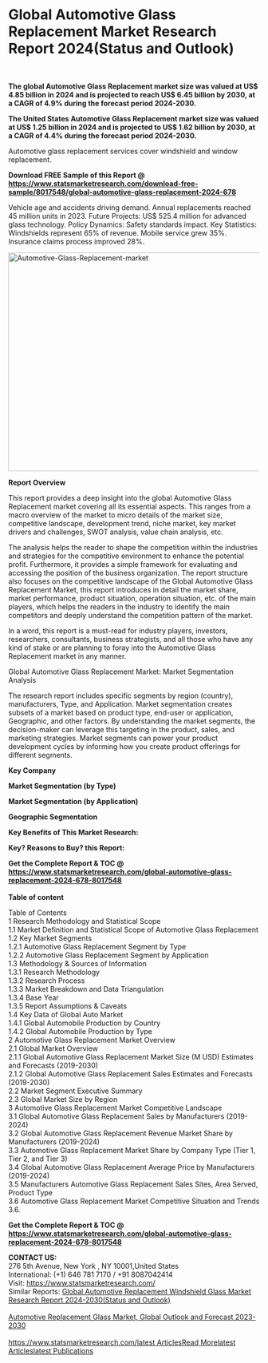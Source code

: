 <h1>Global Automotive Glass Replacement Market Research Report 2024(Status and Outlook)</h1><br/><p><strong>The global Automotive Glass Replacement market size was valued at US$ 4.85 billion in 2024 and is projected to reach US$ 6.45 billion by 2030, at a <strong>CAGR</strong> of 4.9% during the forecast period 2024-2030.</strong></p><p><strong>The United States Automotive Glass Replacement market size was valued at US$ 1.25 billion in 2024 and is projected to US$ 1.62 billion by 2030, at a <strong>CAGR</strong> of 4.4% during the forecast period 2024-2030.</strong></p><p>Automotive glass replacement services cover windshield and window replacement.</p><p><strong>Download FREE Sample of this Report @ <a href="https://www.statsmarketresearch.com/download-free-sample/8017548/global-automotive-glass-replacement-2024-678">https://www.statsmarketresearch.com/download-free-sample/8017548/global-automotive-glass-replacement-2024-678</a></strong></p><p>Vehicle age and accidents driving demand. Annual replacements reached 45 million units in 2023. Future Projects: US$ 525.4 million for advanced glass technology. Policy Dynamics: Safety standards impact. Key Statistics: Windshields represent 65% of revenue. Mobile service grew 35%. Insurance claims process improved 28%.</p><p><img alt="Automotive-Glass-Replacement-market" src="https://www.grandresearchstore.com/assets/report-images/Automotive_Glass_Replacement_market.png" style="width: 730px; height: 438px;"></p><p><strong>Report Overview</strong></p><p>This report provides a deep insight into the global Automotive Glass Replacement market covering all its essential aspects. This ranges from a macro overview of the market to micro details of the market size, competitive landscape, development trend, niche market, key market drivers and challenges, SWOT analysis, value chain analysis, etc.</p><p>The analysis helps the reader to shape the competition within the industries and strategies for the competitive environment to enhance the potential profit. Furthermore, it provides a simple framework for evaluating and accessing the position of the business organization. The report structure also focuses on the competitive landscape of the Global Automotive Glass Replacement Market, this report introduces in detail the market share, market performance, product situation, operation situation, etc. of the main players, which helps the readers in the industry to identify the main competitors and deeply understand the competition pattern of the market.</p><p>In a word, this report is a must-read for industry players, investors, researchers, consultants, business strategists, and all those who have any kind of stake or are planning to foray into the Automotive Glass Replacement market in any manner.</p><p>Global Automotive Glass Replacement Market: Market Segmentation Analysis</p><p>The research report includes specific segments by region (country), manufacturers, Type, and Application. Market segmentation creates subsets of a market based on product type, end-user or application, Geographic, and other factors. By understanding the market segments, the decision-maker can leverage this targeting in the product, sales, and marketing strategies. Market segments can power your product development cycles by informing how you create product offerings for different segments.</p><p><strong>Key Company</strong></p><p><strong>Market Segmentation (by Type)</strong></p><p><strong>Market Segmentation (<strong>by Application</strong>)</strong></p><p><strong>Geographic Segmentation</strong></p><p><strong>Key Benefits of This Market Research:</strong></p><p><strong>Key? <strong>Reasons to Buy</strong>? this Report:</strong></p><div><b>Get the Complete Report & TOC @ <a href="https://www.statsmarketresearch.com/global-automotive-glass-replacement-2024-678-8017548">https://www.statsmarketresearch.com/global-automotive-glass-replacement-2024-678-8017548</a></b></div><br><b>Table of content</b><p>Table of Contents<br /> 1 Research Methodology and Statistical Scope<br /> 1.1 Market Definition and Statistical Scope of Automotive Glass Replacement<br /> 1.2 Key Market Segments<br /> 1.2.1 Automotive Glass Replacement Segment by Type<br /> 1.2.2 Automotive Glass Replacement Segment by Application<br /> 1.3 Methodology & Sources of Information<br /> 1.3.1 Research Methodology<br /> 1.3.2 Research Process<br /> 1.3.3 Market Breakdown and Data Triangulation<br /> 1.3.4 Base Year<br /> 1.3.5 Report Assumptions & Caveats<br /> 1.4 Key Data of Global Auto Market<br /> 1.4.1 Global Automobile Production by Country<br /> 1.4.2 Global Automobile Production by Type<br /> 2 Automotive Glass Replacement Market Overview<br /> 2.1 Global Market Overview<br /> 2.1.1 Global Automotive Glass Replacement Market Size (M USD) Estimates and Forecasts (2019-2030)<br /> 2.1.2 Global Automotive Glass Replacement Sales Estimates and Forecasts (2019-2030)<br /> 2.2 Market Segment Executive Summary<br /> 2.3 Global Market Size by Region<br /> 3 Automotive Glass Replacement Market Competitive Landscape<br /> 3.1 Global Automotive Glass Replacement Sales by Manufacturers (2019-2024)<br /> 3.2 Global Automotive Glass Replacement Revenue Market Share by Manufacturers (2019-2024)<br /> 3.3 Automotive Glass Replacement Market Share by Company Type (Tier 1, Tier 2, and Tier 3)<br /> 3.4 Global Automotive Glass Replacement Average Price by Manufacturers (2019-2024)<br /> 3.5 Manufacturers Automotive Glass Replacement Sales Sites, Area Served, Product Type<br /> 3.6 Automotive Glass Replacement Market Competitive Situation and Trends<br /> 3.6.<br><div><b>Get the Complete Report & TOC @ <a href="https://www.statsmarketresearch.com/global-automotive-glass-replacement-2024-678-8017548">https://www.statsmarketresearch.com/global-automotive-glass-replacement-2024-678-8017548</a></b></div></p> <b>CONTACT US:</b><br>276 5th Avenue, New York , NY 10001,United States<br>International: (+1) 646 781 7170 / +91 8087042414<br>Visit: <a href="https://www.statsmarketresearch.com/">https://www.statsmarketresearch.com/</a><br>Similar Reports: <a href="https://www.statsmarketresearch.com/global-automotive-glass-replacement-2024-678-8017548">Global Automotive Replacement Windshield Glass Market Research Report 2024-2030(Status and Outlook)</a><br/><br/><a href="https://www.statsmarketresearch.com/global-automotive-glass-replacement-2024-678-8017548">Automotive Replacement Glass Market, Global Outlook and Forecast 2023-2030</a><br/><br/><a href="https://gyeongbokgung.com">https://www.statsmarketresearch.com/</a><a href="https://hallyeomaritime.com">latest Articles</a><a href="https://jingwansa.com">Read More</a><a href=https://nguoiviet.jp/">latest Articles</a><a href="https://www.intelmarketresearch.com/">latest Publications</a>